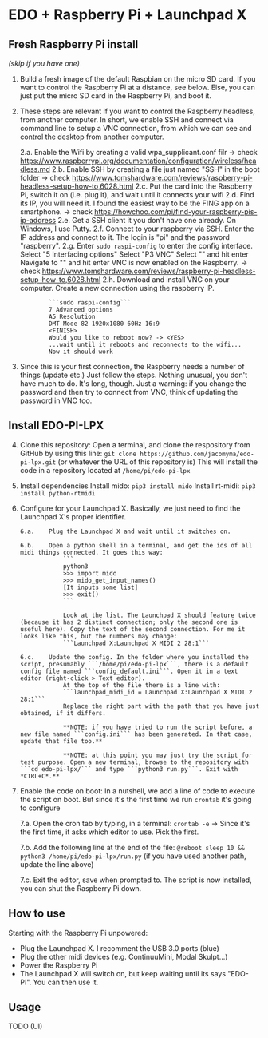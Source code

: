 # EDO + Raspberry Pi + Launchpad X

## Fresh Raspberry Pi install
*(skip if you have one)*

1.	Build a fresh image of the default Raspbian on the micro SD card.
		If you want to control the Raspberry Pi at a distance, see below.
		Else, you can just put the micro SD card in the Raspberry Pi, and boot it.

2.	These steps are relevant if you want to control the Raspberry headless, from another computer.
		In short, we enable SSH and connect via command line to setup a VNC connection, from which we can see and control the desktop from another computer.

	2.a.	Enable the Wifi by creating a valid wpa_supplicant.conf filr
				-> check https://www.raspberrypi.org/documentation/configuration/wireless/headless.md
	2.b.	Enable SSH by creating a file just named "SSH" in the boot folder
				-> check https://www.tomshardware.com/reviews/raspberry-pi-headless-setup-how-to,6028.html
	2.c.	Put the card into the Raspberry Pi, switch it on (i.e. plug it), and wait until it connects your wifi
	2.d.	Find its IP, you will need it.
				I found the easiest way to be the FING app on a smartphone.
				-> check https://howchoo.com/pi/find-your-raspberry-pis-ip-address
	2.e.	Get a SSH client it you don't have one already. On Windows, I use Putty.
	2.f.	Connect to your raspberry via SSH. Enter the IP address and connect to it. The login is "pi" and the password "raspberry".
	2.g.	Enter ```sudo raspi-config``` to enter the config interface.
				Select "5 Interfacing options"
				Select "P3 VNC"
				Select "<YES>" and hit enter
				Navigate to "<FINISH>" and hit enter
				VNC is now enabled on the Raspberry.
				-> check https://www.tomshardware.com/reviews/raspberry-pi-headless-setup-how-to,6028.html
	2.h.	Download and install VNC on your computer. Create a new connection using the raspberry IP.

				```sudo raspi-config```
				7 Advanced options
				A5 Resolution
				DMT Mode 82 1920x1080 60Hz 16:9
				<FINISH>
				Would you like to reboot now? -> <YES>
				...wait until it reboots and reconnects to the wifi...
				Now it should work

3.	Since this is your first connection, the Raspberry needs a number of things (update etc.)
		Just follow the steps. Nothing unusual, you don't have much to do. It's long, though.
		Just a warning: if you change the password and then try to connect from VNC, think of updating the password in VNC too.

## Install EDO-PI-LPX

4.	Clone this repository:
		Open a terminal, and clone the respository from GitHub by using this line:
		```git clone https://github.com/jacomyma/edo-pi-lpx.git```
		(or whatever the URL of this repository is)
		This will install the code in a repository located at ```/home/pi/edo-pi-lpx```

5.	Install dependencies
		Install mido: ```pip3 install mido```
		Install rt-midi: ```pip3 install python-rtmidi```

6.	Configure for your Launchpad X.
		Basically, we just need to find the Launchpad X's proper identifier.

		6.a.	Plug the Launchpad X and wait until it switches on.

		6.b.	Open a python shell in a terminal, and get the ids of all midi things connected. It goes this way:
					```
					python3
					>>> import mido
					>>> mido_get_input_names()
					[It inputs some list]
					>>> exit()
					```

					Look at the list. The Launchpad X should feature twice (because it has 2 distinct connection; only the second one is useful here). Copy the text of the second connection. For me it looks like this, but the numbers may change:
					```Launchpad X:Launchpad X MIDI 2 28:1```

		6.c.	Update the config. In the folder where you installed the script, presumably ```/home/pi/edo-pi-lpx```, there is a default config file named ```config_default.ini```. Open it in a text editor (right-click > Text editor).
					At the top of the file there is a line with:
					```launchpad_midi_id = Launchpad X:Launchpad X MIDI 2 28:1```
					Replace the right part with the path that you have just obtained, if it differs.

					**NOTE: if you have tried to run the script before, a new file named ```config.ini``` has been generated. In that case, update that file too.**

					**NOTE: at this point you may just try the script for test purpose. Open a new terminal, browse to the repository with ```cd edo-pi-lpx/``` and type ```python3 run.py```. Exit with *CTRL+C*.**

7.	Enable the code on boot:
		In a nutshell, we add a line of code to execute the script on boot.
		But since it's the first time we run ```crontab``` it's going to configure

	7.a.	Open the cron tab by typing, in a terminal:
				```crontab -e```
				-> Since it's the first time, it asks which editor to use. Pick the first.

	7.b.	Add the following line at the end of the file:
				```@reboot sleep 10 && python3 /home/pi/edo-pi-lpx/run.py```
				(if you have used another path, update the line above)

	7.c.	Exit the editor, save when prompted to.
				The script is now installed, you can shut the Raspberry Pi down.

## How to use
Starting with the Raspberry Pi unpowered:
* Plug the Launchpad X. I recomment the USB 3.0 ports (blue)
* Plug the other midi devices (e.g. ContinuuMini, Modal Skulpt...)
* Power the Raspberry Pi
* The Launchpad X will switch on, but keep waiting until its says "EDO-PI". You can then use it.

## Usage
TODO (UI)
